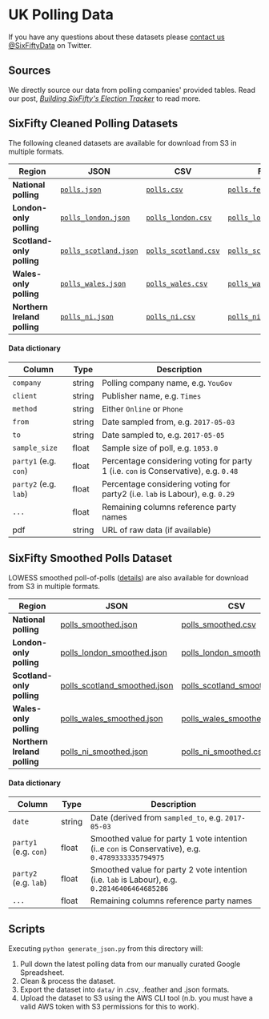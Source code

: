# UK Polling Data

If you have any questions about these datasets please [contact us @SixFiftyData](https://twitter.com/SixFiftyData) on Twitter.

## Sources
We directly source our data from polling companies' provided tables. Read our post, _[Building SixFifty's Election Tracker](https://sixfifty.org.uk/2017/05/21/building-sixfiftys-election-tracker/)_ to read more.

## SixFifty Cleaned Polling Datasets

The following cleaned datasets are available for download from S3 in multiple formats.

| Region | JSON | CSV | Feather |
| -- | -- | -- | -- |
| **National polling** | [`polls.json`](https://s3-eu-west-1.amazonaws.com/sixfifty/polls.json) | [`polls.csv`](https://s3-eu-west-1.amazonaws.com/sixfifty/polls.csv) | [`polls.feather`](https://s3-eu-west-1.amazonaws.com/sixfifty/polls.feather) |
| **London-only polling** | [`polls_london.json`](https://s3-eu-west-1.amazonaws.com/sixfifty/polls_london.json) | [`polls_london.csv`](https://s3-eu-west-1.amazonaws.com/sixfifty/polls_london.csv) | [`polls_london.feather`](https://s3-eu-west-1.amazonaws.com/sixfifty/polls_london.feather) |
| **Scotland-only polling** | [`polls_scotland.json`](https://s3-eu-west-1.amazonaws.com/sixfifty/polls_scotland.json) | [`polls_scotland.csv`](https://s3-eu-west-1.amazonaws.com/sixfifty/polls_scotland.csv) | [`polls_scotland.feather`](https://s3-eu-west-1.amazonaws.com/sixfifty/polls_scotland.feather) |
| **Wales-only polling** | [`polls_wales.json`](https://s3-eu-west-1.amazonaws.com/sixfifty/polls_wales.json) | [`polls_wales.csv`](https://s3-eu-west-1.amazonaws.com/sixfifty/polls_wales.csv) | [`polls_wales.feather`](https://s3-eu-west-1.amazonaws.com/sixfifty/polls_wales.feather) |
| **Northern Ireland polling** | [`polls_ni.json`](https://s3-eu-west-1.amazonaws.com/sixfifty/polls_ni.json) | [`polls_ni.csv`](https://s3-eu-west-1.amazonaws.com/sixfifty/polls_ni.csv) | [`polls_ni.feather`](https://s3-eu-west-1.amazonaws.com/sixfifty/polls_ni.feather) |

#### Data dictionary
| Column | Type | Description |
| -- | -- | -- |
| `company` | string | Polling company name, e.g. `YouGov` |
| `client` | string | Publisher name, e.g. `Times` |
| `method` | string | Either `Online` or `Phone` |
| `from` | string | Date sampled from, e.g. `2017-05-03` |
| `to` | string | Date sampled to, e.g. `2017-05-05` |
| `sample_size` | float | Sample size of poll, e.g. `1053.0` |
| `party1` (e.g. `con`) | float | Percentage considering voting for party 1 (i.e. `con` is Conservative), e.g. `0.48` |
| `party2` (e.g. `lab`) | float | Percentage considering voting for party2 (i.e. `lab` is Labour), e.g. `0.29` |
| `...` | float | Remaining columns reference party names |
| pdf | string | URL of raw data (if available) |


## SixFifty Smoothed Polls Dataset
LOWESS smoothed poll-of-polls ([details](https://sixfifty.org.uk/2017/05/21/building-sixfiftys-election-tracker/)) are also available for download from S3 in multiple formats.

| Region | JSON | CSV | Feather |
| -- | -- | -- | -- |
| **National polling** | [polls_smoothed.json](https://s3-eu-west-1.amazonaws.com/sixfifty/polls_smoothed.json) | [polls_smoothed.csv](https://s3-eu-west-1.amazonaws.com/sixfifty/polls_smoothed.csv) | [polls_smoothed.feather](https://s3-eu-west-1.amazonaws.com/sixfifty/polls_smoothed.feather) |
| **London-only polling** | [polls_london_smoothed.json](https://s3-eu-west-1.amazonaws.com/sixfifty/polls_london_smoothed.json) | [polls_london_smoothed.csv](https://s3-eu-west-1.amazonaws.com/sixfifty/polls_london_smoothed.csv) | [polls_london_smoothed.feather](https://s3-eu-west-1.amazonaws.com/sixfifty/polls_london_smoothed.feather) |
| **Scotland-only polling** | [polls_scotland_smoothed.json](https://s3-eu-west-1.amazonaws.com/sixfifty/polls_scotland_smoothed.json) | [polls_scotland_smoothed.csv](https://s3-eu-west-1.amazonaws.com/sixfifty/polls_scotland_smoothed.csv) | [polls_scotland_smoothed.feather](https://s3-eu-west-1.amazonaws.com/sixfifty/polls_scotland_smoothed.feather) |
| **Wales-only polling** | [polls_wales_smoothed.json](https://s3-eu-west-1.amazonaws.com/sixfifty/polls_wales_smoothed.json) | [polls_wales_smoothed.csv](https://s3-eu-west-1.amazonaws.com/sixfifty/polls_wales_smoothed.csv) | [polls_wales_smoothed.feather](https://s3-eu-west-1.amazonaws.com/sixfifty/polls_wales_smoothed.feather) |
| **Northern Ireland polling** | [polls_ni_smoothed.json](https://s3-eu-west-1.amazonaws.com/sixfifty/polls_ni_smoothed.json) | [polls_ni_smoothed.csv](https://s3-eu-west-1.amazonaws.com/sixfifty/polls_ni_smoothed.csv) | [polls_ni_smoothed.feather](https://s3-eu-west-1.amazonaws.com/sixfifty/polls_ni_smoothed.feather) |

#### Data dictionary
| Column | Type | Description |
| -- | -- | -- |
| `date` | string | Date (derived from `sampled_to`, e.g. `2017-05-03` |
| `party1` (e.g. `con`) | float | Smoothed value for party 1 vote intention (i..e `con` is Conservative), e.g. `0.4789333335794975` |
| `party2` (e.g. `lab`) | float | Smoothed value for party 2 vote intention (i.e. `lab` is Labour), e.g. `0.28146406464685286` |
| `...` | float | Remaining columns reference party names |

## Scripts
Executing `python generate_json.py` from this directory will:

1. Pull down the latest polling data from our manually curated Google Spreadsheet.
2. Clean & process the dataset.
3. Export the dataset into `data/` in .csv, .feather and .json formats.
4. Upload the dataset to S3 using the AWS CLI tool (n.b. you must have a valid AWS token with S3 permissions for this to work).
